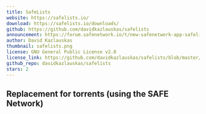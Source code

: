 ```yaml
---
title: SafeLists
website: https://safelists.io/
download: https://safelists.io/downloads/
github: https://github.com/davidkazlauskas/safelists
announcement: https://forum.safenetwork.io/t/new-safenetwork-app-safelists/8449
author: David Kazlauskas
thumbnail: safelists.png
license: GNU General Public License v2.0
license_link: https://github.com/davidkazlauskas/safelists/blob/master/LICENSE.md
github_repo: davidkazlauskas/safelists
stars: 2
---
```


## Replacement for torrents (using the SAFE Network)
